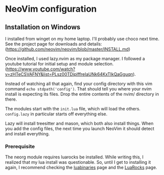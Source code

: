 # NeoVim configuration

## Installation on Windows
I installed from winget on my home laptop.  I'll probably use choco next time.  See the project page for downloads and details:
(https://github.com/neovim/neovim/blob/master/INSTALL.md)

Once installed, I used lazy.nvim as my package manager.  I followed a youtube tutorial for initial setup and module selection.  (https://www.youtube.com/watch?v=zHTeCSVAFNY&list=PLsz00TDipIffreIaUNk64KxTIkQaGguqn).

Instead of watching all that again, find your config directory with this vim command `echo stdpath('config')`.  That should tell you where your nvim install is expecting its files.  Drop the entire contents of the nvim/ directory in there.  

The modules start with the `init.lua` file, which will load the others.  `config.lazy` in particular starts off everything else.

Lazy will install treesitter and mason, which both also install things.  When you add the config files, the next time you launch NeoVim it should detect and install everything.  

### Prerequisite
The neorg module requires luarocks be installed.  While writing this, I realized that my lua install was questionable.  So, until I get to installing it again, I recommend checking the [luabinaries](https://luabinaries.sourceforge.net/) page and the [LuaRocks](https://github.com/luarocks/luarocks/wiki/Download) page.

